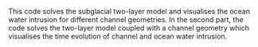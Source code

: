 This code solves the subglacial two-layer model and visualises the ocean water intrusion for different channel geometries. In the second part, the code solves the two-layer model coupled with a channel geometry which visualises the time evolution of channel and ocean water intrusion.
